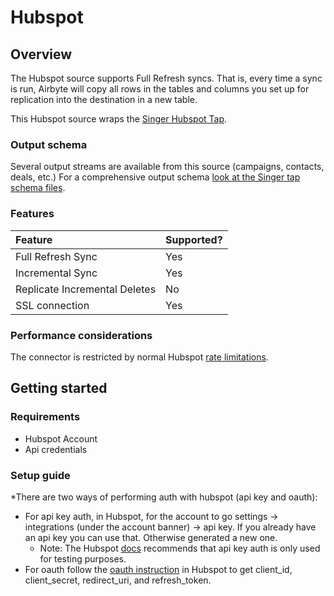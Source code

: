 # Hubspot

## Overview

The Hubspot source supports Full Refresh syncs. That is, every time a sync is run, Airbyte will copy all rows in the tables and columns you set up for replication into the destination in a new table.

This Hubspot source wraps the [Singer Hubspot Tap](https://github.com/singer-io/tap-hubspot).

### Output schema

Several output streams are available from this source \(campaigns, contacts, deals, etc.\) For a comprehensive output schema [look at the Singer tap schema files](https://github.com/singer-io/tap-hubspot/tree/master/tap_hubspot/schemas).

### Features

| Feature | Supported? |
| :--- | :--- |
| Full Refresh Sync | Yes |
| Incremental Sync | Yes |
| Replicate Incremental Deletes | No |
| SSL connection | Yes |

### Performance considerations

The connector is restricted by normal Hubspot [rate limitations](https://legacydocs.hubspot.com/apps/api_guidelines).

## Getting started

### Requirements

* Hubspot Account
* Api credentials

### Setup guide

\*There are two ways of performing auth with hubspot \(api key and oauth\):

* For api key auth, in Hubspot, for the account to go settings -&gt; integrations \(under the account banner\) -&gt; api key. If you already have an api key you can use that. Otherwise generated a new one.
  * Note: The Hubspot [docs](https://legacydocs.hubspot.com/docs/methods/auth/oauth-overview) recommends that api key auth is only used for testing purposes.
* For oauth follow the [oauth instruction](https://developers.hubspot.com/docs/api/oauth-quickstart-guide) in Hubspot to get client\_id, client\_secret, redirect\_uri, and refresh\_token.

